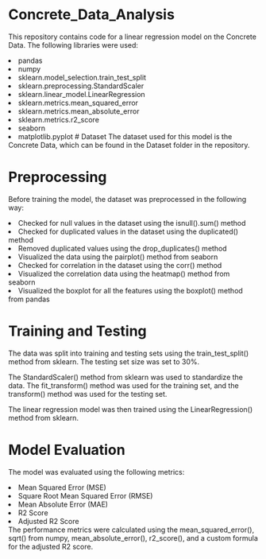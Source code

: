 # Concrete_Data_Analysis
This repository contains code for a linear regression model on the Concrete Data. The following libraries were used:

<li>pandas
<li>numpy
<li>sklearn.model_selection.train_test_split
<li>sklearn.preprocessing.StandardScaler
<li>sklearn.linear_model.LinearRegression
<li>sklearn.metrics.mean_squared_error
<li>sklearn.metrics.mean_absolute_error
<li>sklearn.metrics.r2_score
<li>seaborn
<li>matplotlib.pyplot
# Dataset
The dataset used for this model is the Concrete Data, which can be found in the Dataset folder in the repository.<br>

# Preprocessing
Before training the model, the dataset was preprocessed in the following way:<br>

<li>Checked for null values in the dataset using the isnull().sum() method
<li>Checked for duplicated values in the dataset using the duplicated() method
<li>Removed duplicated values using the drop_duplicates() method
<li>Visualized the data using the pairplot() method from seaborn
<li>Checked for correlation in the dataset using the corr() method
<li>Visualized the correlation data using the heatmap() method from seaborn
<li>Visualized the boxplot for all the features using the boxplot() method from pandas

# Training and Testing
The data was split into training and testing sets using the train_test_split() method from sklearn. 
The testing set size was set to 30%.<br>

The StandardScaler() method from sklearn was used to standardize the data. The fit_transform() method was used for the training set, and the transform() method was used for the testing set.<br>

The linear regression model was then trained using the LinearRegression() method from sklearn.

# Model Evaluation
The model was evaluated using the following metrics:<br>

<li>Mean Squared Error (MSE)
<li>Square Root Mean Squared Error (RMSE)
<li>Mean Absolute Error (MAE)
<li>R2 Score
<li>Adjusted R2 Score

<br>
The performance metrics were calculated using the mean_squared_error(), sqrt() from numpy, mean_absolute_error(), r2_score(), and a custom formula for the adjusted R2 score.